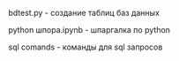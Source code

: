 bdtest.py - создание таблиц баз данных

python шпора.ipynb - шпаргалка по python

sql comands - команды для sql запросов
